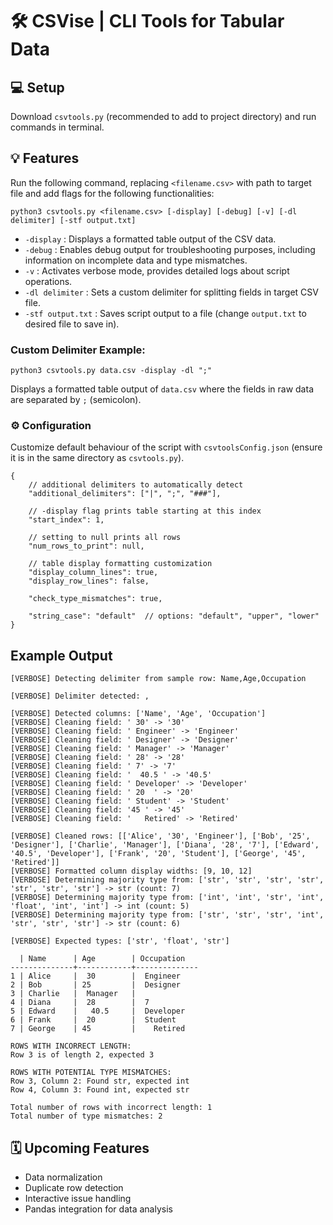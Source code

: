 # 🛠️ CSVise | CLI Tools for Tabular Data

## 💻 Setup
Download `csvtools.py` (recommended to add to project directory) and run commands in terminal.

## 💡 Features
Run the following command, replacing `<filename.csv>` with path to target file and add flags for the following functionalities:
```
python3 csvtools.py <filename.csv> [-display] [-debug] [-v] [-dl delimiter] [-stf output.txt]
```
- `-display` : Displays a formatted table output of the CSV data.
- `-debug` : Enables debug output for troubleshooting purposes, including information on incomplete data and type mismatches.
- `-v` : Activates verbose mode, provides detailed logs about script operations.
- `-dl delimiter` : Sets a custom delimiter for splitting fields in target CSV file.
- `-stf output.txt` : Saves script output to a file (change `output.txt` to desired file to save in).

### Custom Delimiter Example:
```
python3 csvtools.py data.csv -display -dl ";"
```
Displays a formatted table output of `data.csv` where the fields in raw data are separated by `;` (semicolon).

### ⚙️ Configuration
Customize default behaviour of the script with `csvtoolsConfig.json` (ensure it is in the same directory as `csvtools.py`).
```jsonc
{
    // additional delimiters to automatically detect
    "additional_delimiters": ["|", ";", "###"],

    // -display flag prints table starting at this index
    "start_index": 1,

    // setting to null prints all rows
    "num_rows_to_print": null,

    // table display formatting customization
    "display_column_lines": true,
    "display_row_lines": false,

    "check_type_mismatches": true,

    "string_case": "default"  // options: "default", "upper", "lower"
}
```

## Example Output
```
[VERBOSE] Detecting delimiter from sample row: Name,Age,Occupation

[VERBOSE] Delimiter detected: ,

[VERBOSE] Detected columns: ['Name', 'Age', 'Occupation']
[VERBOSE] Cleaning field: ' 30' -> '30'
[VERBOSE] Cleaning field: ' Engineer' -> 'Engineer'
[VERBOSE] Cleaning field: ' Designer' -> 'Designer'
[VERBOSE] Cleaning field: ' Manager' -> 'Manager'
[VERBOSE] Cleaning field: ' 28' -> '28'
[VERBOSE] Cleaning field: ' 7' -> '7'
[VERBOSE] Cleaning field: '  40.5 ' -> '40.5'
[VERBOSE] Cleaning field: ' Developer' -> 'Developer'
[VERBOSE] Cleaning field: ' 20  ' -> '20'
[VERBOSE] Cleaning field: ' Student' -> 'Student'
[VERBOSE] Cleaning field: '45 ' -> '45'
[VERBOSE] Cleaning field: '   Retired' -> 'Retired'

[VERBOSE] Cleaned rows: [['Alice', '30', 'Engineer'], ['Bob', '25', 'Designer'], ['Charlie', 'Manager'], ['Diana', '28', '7'], ['Edward', '40.5', 'Developer'], ['Frank', '20', 'Student'], ['George', '45', 'Retired']]
[VERBOSE] Formatted column display widths: [9, 10, 12]
[VERBOSE] Determining majority type from: ['str', 'str', 'str', 'str', 'str', 'str', 'str'] -> str (count: 7)
[VERBOSE] Determining majority type from: ['int', 'int', 'str', 'int', 'float', 'int', 'int'] -> int (count: 5)
[VERBOSE] Determining majority type from: ['str', 'str', 'str', 'int', 'str', 'str', 'str'] -> str (count: 6)

[VERBOSE] Expected types: ['str', 'float', 'str']

  | Name      | Age        | Occupation  
--------------+------------+--------------
1 | Alice     |  30        |  Engineer   
2 | Bob       | 25         |  Designer   
3 | Charlie   |  Manager   |             
4 | Diana     |  28        |  7          
5 | Edward    |   40.5     |  Developer  
6 | Frank     |  20        |  Student    
7 | George    | 45         |    Retired  

ROWS WITH INCORRECT LENGTH:
Row 3 is of length 2, expected 3

ROWS WITH POTENTIAL TYPE MISMATCHES:
Row 3, Column 2: Found str, expected int
Row 4, Column 3: Found int, expected str

Total number of rows with incorrect length: 1
Total number of type mismatches: 2
```

## 🗓️ Upcoming Features
- Data normalization
- Duplicate row detection
- Interactive issue handling
- Pandas integration for data analysis

